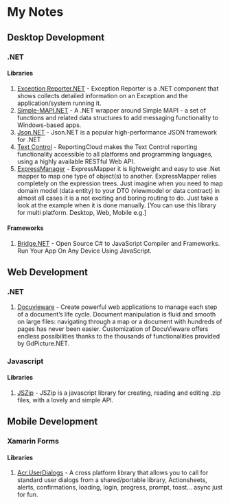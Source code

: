 # My Notes
## Desktop Development
### .NET
#### Libraries
1. [Exception Reporter.NET](https://github.com/PandaWood/ExceptionReporter.NET) - Exception Reporter is a .NET component that shows collects detailed information on an Exception and the application/system running it.
2. [Simple-MAPI.NET](https://github.com/PandaWood/Simple-MAPI.NET) - A .NET wrapper around Simple MAPI - a set of functions and related data structures to add messaging functionality to Windows-based apps.
3. [Json.NET](https://www.newtonsoft.com) - Json.NET is a popular high-performance JSON framework for .NET
4. [Text Control](https://www.textcontrol.com/) - ReportingCloud makes the Text Control reporting functionality accessible to all platforms and programming languages, using a highly available RESTful Web API.
5. [ExpressManager](http://www.expressmapper.org/) - ExpressMapper it is lightweight and easy to use .Net mapper to map one type of object(s) to another. ExpressMapper relies completely on the expression trees. Just imagine when you need to map domain model (data entity) to your DTO (viewmodel or data contract) in almost all cases it is a not exciting and boring routing to do. Just take a look at the example when it is done manually. [You can use this library for multi platform. Desktop, Web, Mobile e.g.]
#### Frameworks
1. [Bridge.NET](http://bridge.net/) - Open Source C# to JavaScript Compiler and Frameworks. Run Your App On Any Device Using JavaScript.

## Web Development
### .NET
1. [Docuvieware](http://www.docuvieware.com/) - Create powerful web applications to manage each step of a document’s life cycle. Document manipulation is fluid and smooth on large files: navigating through a map or a document with hundreds of pages has never been easier. Customization of DocuVieware offers endless possibilities thanks to the thousands of functionalities provided by GdPicture.NET.
### Javascript
#### Libraries
1. [JSZip](https://stuk.github.io/jszip/) - JSZip is a javascript library for creating, reading and editing .zip files, with a lovely and simple API.


## Mobile Development
### Xamarin Forms
#### Libraries
1. [Acr.UserDialogs](https://github.com/aritchie/userdialogs) - A cross platform library that allows you to call for standard user dialogs from a shared/portable library, Actionsheets, alerts, confirmations, loading, login, progress, prompt, toast... async just for fun.
